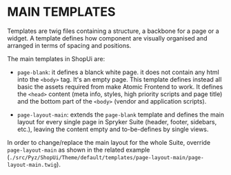 # MAIN TEMPLATES

Templates are twig files containing a structure, a backbone for a page or a widget.
A template defines how component are visually organised and arranged in terms of spacing and positions.

The main templates in ShopUi are:

- `page-blank`: it defines a blanck white page. it does not contain any html into the `<body>` tag. It's an empty page.
This template defines instead all basic the assets required from make Atomic Frontend to work. It defines the `<head>` content (meta info, styles, high priority scripts and page title) and the bottom part of the `<body>` (vendor and application scripts).

- `page-layout-main`: extends the `page-blank` template and defines the main layout for every single page in Spryker Suite (header, footer, sidebars, etc.), leaving the content empty and to-be-defines by single views.

In order to change/replace the main layout for the whole Suite, override `page-layout-main` as shown in the related example (`./src/Pyz/ShopUi/Theme/default/templates/page-layout-main/page-layout-main.twig`).
